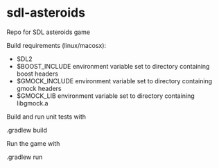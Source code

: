 # sdl-asteroids
Repo for SDL asteroids game

Build requirements (linux/macosx):

- SDL2
- $BOOST_INCLUDE environment variable set to directory containing boost headers
- $GMOCK_INCLUDE environment variable set to directory containing gmock headers
- $GMOCK_LIB environment variable set to directory containing libgmock.a

Build and run unit tests with

.gradlew build


Run the game with

.gradlew run
